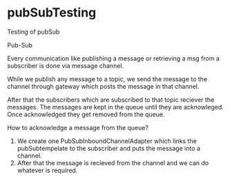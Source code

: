 # pubSubTesting
Testing of pubSub

Pub-Sub

Every communication like publishing a message or retrieving a msg from a subscriber is done via message channel.

While we publish any message to a topic, we send the message to the channel through gateway which posts the message
in that channel.

After that the subscribers which are subscribed to that topic reciever the messages.
The messages are kept in the queue until they are acknowleged. Once acknowledged they get removed from the queue.

How to acknowledge a message from the queue?

1) We create one PubSubInboundChannelAdapter which links the pubSubtempelate to the subscriber and puts the message
into a channel. 
2) After that the message is recieved from the channel and we can do whatever is required.

